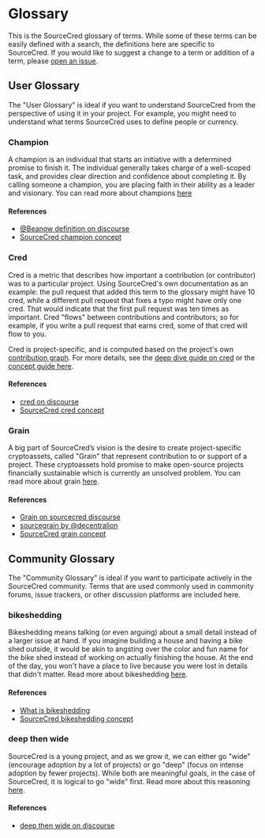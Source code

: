 # Glossary

This is the SourceCred glossary of terms. While some of these terms can be
easily defined with a search, the definitions here are specific to SourceCred.
If you would like to suggest a change to a term or addition of a term,
please [open an issue](https://github.com/sourcecred/docs/issues).


## User Glossary

The "User Glossary" is ideal if you want to understand SourceCred 
from the perspective of using it in your project. For example, you
might need to understand what terms SourceCred uses to define people
or currency.

### Champion

A champion is an individual that starts an initiative with a determined promise
to finish it. The individual generally takes charge of a well-scoped task, and
provides clear direction and confidence about completing it. By calling someone
a champion, you are placing faith in their ability as a leader and visionary.
You can read more about champions [here](concepts/champion.md)

#### References

 - [@Beanow definition on discourse](https://discourse.sourcecred.io/t/about-champions-and-heroes/291)
 - [SourceCred champion concept](concepts/champion.md)

### Cred

Cred is a metric that describes how important a contribution (or contributor) was to a particular project. Using SourceCred's own documentation as an example: the pull request that added this term to the glossary might have 10 cred, while a different pull request that fixes a typo might have only one cred. That would indicate that the first pull request was ten times as important. Cred "flows" between contributions and contributors; so for example, if you write a pull request that earns cred, some of that cred will flow to you.

Cred is project-specific, and is computed based on the project's own [contribution graph](). For more details, see the [deep dive guide on cred](https://discourse.sourcecred.io/t/a-gentle-introduction-to-cred/20) or the [concept guide here](concepts/cred.md).

#### References

 - [cred on discourse](https://discourse.sourcecred.io/t/a-gentle-introduction-to-cred/20)
 - [SourceCred cred concept](concepts/cred.md)

### Grain

A big part of SourceCred’s vision is the desire to create project-specific cryptoassets, called "Grain" that represent contribution to or support of a project. These cryptoassets hold promise to make open-source projects financially sustainable which is currently an unsolved problem. You can read more about grain [here](concepts/grain.md).

#### References

 - [Grain on sourcecred discourse](https://discourse.sourcecred.io/t/grain-a-project-specific-cred-powered-token/147)
 - [sourcegrain by @decentralion](https://github.com/sourcegrain/mission)
 - [SourceCred grain concept](concepts/grain.md)


## Community Glossary

The "Community Glossary" is ideal if you want to participate actively
in the SourceCred community. Terms that are used commonly used in commonity forums,
issue trackers, or other discussion platforms are included here.

### bikeshedding

Bikeshedding means talking (or even arguing) about a small detail instead of a larger issue at hand. 
If you imagine building a house and having a bike shed outside, it would be akin
to angsting over the color and fun name for the bike shed instead of working on
actually finishing the house. At the end of the day, you won't have a place to live
because you were lost in details that didn't matter. Read more about bikeshedding [here](concepts/bikeshedding.md).

#### References

 - [What is bikeshedding](https://css-tricks.com/what-is-bikeshedding/)
 - [SourceCred bikeshedding concept](concepts/bikeshedding.md)

### deep then wide

SourceCred is a young project, and as we grow it, we can either go "wide" (encourage
adoption by a lot of projects) or go "deep" (focus on intense adoption by fewer projects).
While both are meaningful goals, in the case of SourceCred, it is logical to go "wide"
first. Read more about this reasoning [here](concepts/deep-then-wide.md).

#### References

 - [deep then wide on discourse](https://discourse.sourcecred.io/t/deep-then-wide/102)
